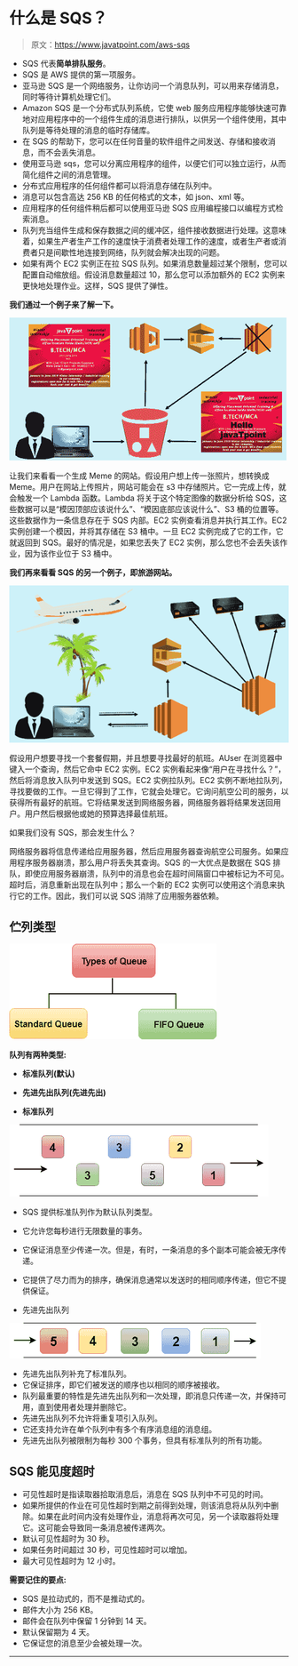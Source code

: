 # 什么是 SQS？

> 原文：<https://www.javatpoint.com/aws-sqs>

*   SQS 代表**简单排队服务**。
*   SQS 是 AWS 提供的第一项服务。
*   亚马逊 SQS 是一个网络服务，让你访问一个消息队列，可以用来存储消息，同时等待计算机处理它们。
*   Amazon SQS 是一个分布式队列系统，它使 web 服务应用程序能够快速可靠地对应用程序中的一个组件生成的消息进行排队，以供另一个组件使用，其中队列是等待处理的消息的临时存储库。
*   在 SQS 的帮助下，您可以在任何音量的软件组件之间发送、存储和接收消息，而不会丢失消息。
*   使用亚马逊 sqs，您可以分离应用程序的组件，以便它们可以独立运行，从而简化组件之间的消息管理。
*   分布式应用程序的任何组件都可以将消息存储在队列中。
*   消息可以包含高达 256 KB 的任何格式的文本，如 json、xml 等。
*   应用程序的任何组件稍后都可以使用亚马逊 SQS 应用编程接口以编程方式检索消息。
*   队列充当组件生成和保存数据之间的缓冲区，组件接收数据进行处理。这意味着，如果生产者生产工作的速度快于消费者处理工作的速度，或者生产者或消费者只是间歇性地连接到网络，队列就会解决出现的问题。
*   如果有两个 EC2 实例正在拉 SQS 队列。如果消息数量超过某个限制，您可以配置自动缩放组。假设消息数量超过 10，那么您可以添加额外的 EC2 实例来更快地处理作业。这样，SQS 提供了弹性。

**我们通过一个例子来了解一下。**

![SQS](img/c54d75a86abb8ed5b495bed03a5b7b05.png)

让我们来看看一个生成 Meme 的网站。假设用户想上传一张照片，想转换成 Meme。用户在网站上传照片，网站可能会在 s3 中存储照片。它一完成上传，就会触发一个 Lambda 函数。Lambda 将关于这个特定图像的数据分析给 SQS，这些数据可以是“模因顶部应该说什么”、“模因底部应该说什么”、S3 桶的位置等。这些数据作为一条信息存在于 SQS 内部。EC2 实例查看消息并执行其工作。EC2 实例创建一个模因，并将其存储在 S3 桶中。一旦 EC2 实例完成了它的工作，它就返回到 SQS。最好的情况是，如果您丢失了 EC2 实例，那么您也不会丢失该作业，因为该作业位于 S3 桶中。

**我们再来看看 SQS 的另一个例子，即旅游网站。**

![SQS](img/58c65287b93bcb27b27c20dad651d8db.png)

假设用户想要寻找一个套餐假期，并且想要寻找最好的航班。AUser 在浏览器中键入一个查询，然后它命中 EC2 实例。EC2 实例看起来像“用户在寻找什么？”，然后将消息放入队列中发送到 SQS。EC2 实例拉队列。EC2 实例不断地拉队列，寻找要做的工作。一旦它得到了工作，它就会处理它。它询问航空公司的服务，以获得所有最好的航班。它将结果发送到网络服务器，网络服务器将结果发送回用户。用户然后根据他或她的预算选择最佳航班。

如果我们没有 SQS，那会发生什么？

网络服务器将信息传递给应用服务器，然后应用服务器查询航空公司服务。如果应用程序服务器崩溃，那么用户将丢失其查询。SQS 的一大优点是数据在 SQS 排队，即使应用服务器崩溃，队列中的消息也会在超时间隔窗口中被标记为不可见。超时后，消息重新出现在队列中；那么一个新的 EC2 实例可以使用这个消息来执行它的工作。因此，我们可以说 SQS 消除了应用服务器依赖。

## 伫列类型

![SQS](img/c32edc9cefc169cc43cc3624bd42b127.png)

**队列有两种类型:**

*   **标准队列(默认)**
*   **先进先出队列(先进先出)**

*   **标准队列**

![SQS](img/6da2faf15bf40ac59b0b62928d5e4527.png)

*   SQS 提供标准队列作为默认队列类型。
*   它允许您每秒进行无限数量的事务。
*   它保证消息至少传递一次。但是，有时，一条消息的多个副本可能会被无序传递。
*   它提供了尽力而为的排序，确保消息通常以发送时的相同顺序传递，但它不提供保证。

*   先进先出队列

![SQS](img/521801d3079db28ea90bfc5521ad1cbb.png)

*   先进先出队列补充了标准队列。
*   它保证排序，即它们被发送的顺序也以相同的顺序被接收。
*   队列最重要的特性是先进先出队列和一次处理，即消息只传递一次，并保持可用，直到使用者处理并删除它。
*   先进先出队列不允许将重复项引入队列。
*   它还支持允许在单个队列中有多个有序消息组的消息组。
*   先进先出队列被限制为每秒 300 个事务，但具有标准队列的所有功能。

## SQS 能见度超时

*   可见性超时是指读取器拾取消息后，消息在 SQS 队列中不可见的时间。
*   如果所提供的作业在可见性超时到期之前得到处理，则该消息将从队列中删除。如果在此时间内没有处理作业，消息将再次可见，另一个读取器将处理它。这可能会导致同一条消息被传递两次。
*   默认可见性超时为 30 秒。
*   如果任务时间超过 30 秒，可见性超时可以增加。
*   最大可见性超时为 12 小时。

**需要记住的要点:**

*   SQS 是拉动式的，而不是推动式的。
*   邮件大小为 256 KB。
*   邮件会在队列中保留 1 分钟到 14 天。
*   默认保留期为 4 天。
*   它保证您的消息至少会被处理一次。

* * *